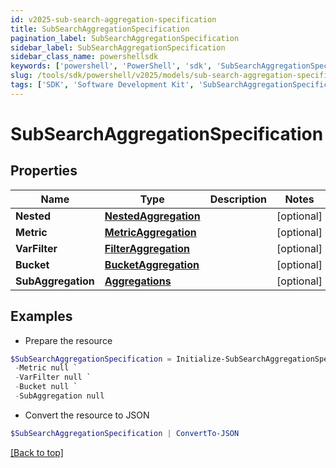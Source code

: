 ```yaml
---
id: v2025-sub-search-aggregation-specification
title: SubSearchAggregationSpecification
pagination_label: SubSearchAggregationSpecification
sidebar_label: SubSearchAggregationSpecification
sidebar_class_name: powershellsdk
keywords: ['powershell', 'PowerShell', 'sdk', 'SubSearchAggregationSpecification', 'V2025SubSearchAggregationSpecification'] 
slug: /tools/sdk/powershell/v2025/models/sub-search-aggregation-specification
tags: ['SDK', 'Software Development Kit', 'SubSearchAggregationSpecification', 'V2025SubSearchAggregationSpecification']
---
```



# SubSearchAggregationSpecification

## Properties

Name | Type | Description | Notes
------------ | ------------- | ------------- | -------------
**Nested** | [**NestedAggregation**](nested-aggregation) |  | [optional] 
**Metric** | [**MetricAggregation**](metric-aggregation) |  | [optional] 
**VarFilter** | [**FilterAggregation**](filter-aggregation) |  | [optional] 
**Bucket** | [**BucketAggregation**](bucket-aggregation) |  | [optional] 
**SubAggregation** | [**Aggregations**](aggregations) |  | [optional] 

## Examples

- Prepare the resource
```powershell
$SubSearchAggregationSpecification = Initialize-SubSearchAggregationSpecification  -Nested null `
 -Metric null `
 -VarFilter null `
 -Bucket null `
 -SubAggregation null
```

- Convert the resource to JSON
```powershell
$SubSearchAggregationSpecification | ConvertTo-JSON
```


[[Back to top]](#) 

